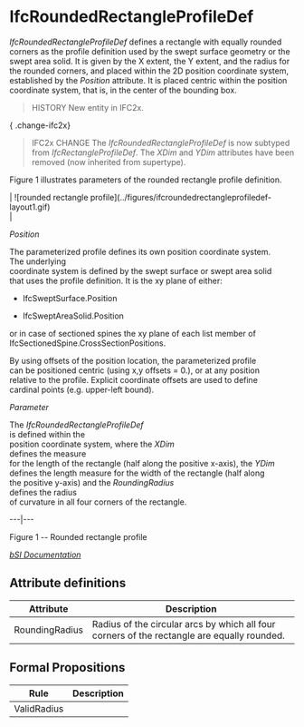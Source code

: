 IfcRoundedRectangleProfileDef
=============================
_IfcRoundedRectangleProfileDef_ defines a rectangle with equally rounded
corners as the profile definition used by the swept surface geometry or the
swept area solid. It is given by the X extent, the Y extent, and the radius
for the rounded corners, and placed within the 2D position coordinate system,
established by the _Position_ attribute. It is placed centric within the
position coordinate system, that is, in the center of the bounding box.  
  
> HISTORY  New entity in IFC2x.  
  
{ .change-ifc2x}  
> IFC2x CHANGE  The _IfcRoundedRectangleProfileDef_ is now subtyped from
> _IfcRectangleProfileDef_. The _XDim_ and _YDim_ attributes have been removed
> (now inherited from supertype).  
  
Figure 1 illustrates parameters of the rounded rectangle profile definition.  
  
  
  
  
  
| ![rounded rectangle profile](../figures/ifcroundedrectangleprofiledef-
layout1.gif)  
|  

_Position_  
  
  
The parameterized profile defines its own position coordinate system.  
The underlying  
coordinate system is defined by the swept surface or swept area solid  
that uses the profile definition. It is the xy plane of either:

  

  

  * IfcSweptSurface.Position
  

  * IfcSweptAreaSolid.Position
  

  
or in case of sectioned spines the xy plane of each list member of
IfcSectionedSpine.CrossSectionPositions.  
  
  
  
  
By using offsets of the position location, the parameterized profile  
can be positioned centric (using x,y offsets = 0.), or at any position  
relative to the profile. Explicit coordinate offsets are used to define  
cardinal points (e.g. upper-left bound).  

_Parameter_  
  
  
The _IfcRoundedRectangleProfileDef_  
is defined within the  
position coordinate system, where the _XDim_  
defines the measure  
for the length of the rectangle (half along the positive x-axis), the _YDim_  
defines the length measure for the width of the rectangle (half along  
the positive y-axis) and the _RoundingRadius_  
defines the radius  
of curvature in all four corners of the rectangle.

  
  
  
---|---  
  
  
  
  
  

Figure 1 -- Rounded rectangle profile  
  
  
  
[ _bSI
Documentation_](https://standards.buildingsmart.org/IFC/DEV/IFC4_2/FINAL/HTML/schema/ifcprofileresource/lexical/ifcroundedrectangleprofiledef.htm)


Attribute definitions
---------------------
| Attribute      | Description                                                                                 |
|----------------|---------------------------------------------------------------------------------------------|
| RoundingRadius | Radius of the circular arcs by which all four corners of the rectangle are equally rounded. |

Formal Propositions
-------------------
| Rule        | Description   |
|-------------|---------------|
| ValidRadius |               |

